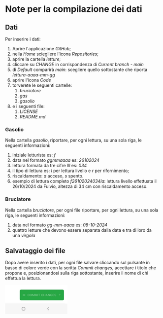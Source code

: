# Note per la compilazione dei dati

## Dati
Per inserire i dati:
1. Aprire l'applicazione _GitHub_;
2. nella _Home_ sciegliere l'icona _Repositories_;
3. aprire la cartella _letture_;
4. cliccare su _CHANGE_ in corrispondenza di _Current branch - main_
5. di _Default_ comparirà _main_: scegliere quello sottostante che riporta _lettura-aaaa-mm-gg_
6. aprire l'icona _Code_
7. torverete le seguenti cartelle:
    1. _bruciatore_
    2. _gas_
    3. _gasolio_
8. e i seguenti file:
    1. _LICENSE_
    2. _README.md_

### Gasolio
Nella cartella _gasolio_, riportare, per ogni lettura, su una sola riga, le seguenti informazioni:
1. iniziale letturista es: _f_
2. data nel formato _ggmmaaaa_ es: _26102024_
3. lettura formata da tre cifre _lll_ es: _034_
4. il tipo di lettura es: _l_ per lettura livello e _r_ per rifornimento;
5. riscaldamento: _a_ acceso, _s_ spento.
6. esempio di lettura completo _f26102024034la_: lettura livello effettuata il 26/10/2024 da Fulvio, altezza di 34 cm con riscaldamento acceso.

### Bruciatore
Nella cartella _bruciatore_, per ogni file riportare, per ogni lettura, su una sola riga, le seguenti informazioni:
1. data nel formato _gg-mm-aaaa_ es: _08-10-2024_
2. quattro letture che devono essere separata dalla data e tra di loro da una _virgola_

## Salvataggio dei file
Dopo avere inserito i dati, per ogni file salvare cliccando sul pulsante in basso di colore verde con la scritta _Commit changes_, accettare i titolo che propone e, posizionandosi sulla riga sottostante, inserire il nome di chi effettua la lettura.



<img src="servizio/immagini/Screenshot_20241009-132329_GitHub.jpg" width="40%">
